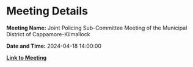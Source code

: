 # Meeting Details

**Meeting Name:** Joint Policing Sub-Committee Meeting of the Municipal District of Cappamore-Kilmallock

**Date and Time:** 2024-04-18 14:00:00

**[Link to Meeting](https://www.limerick.ie/council/whats-on/joint-policing-sub-committee-meeting-of-the-municipal-district-of-cappamore-2)**
